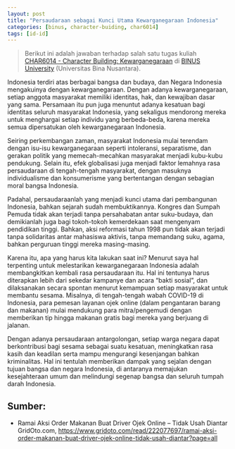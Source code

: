 ```yaml
---
layout: post
title: "Persaudaraan sebagai Kunci Utama Kewarganegaraan Indonesia"
categories: [binus, character-buiding, char6014]
tags: [id-id]
---
```

> Berikut ini adalah jawaban terhadap salah satu tugas kuliah [CHAR6014 - Character Building: Kewarganegaraan](https://curriculum.binus.ac.id/course/char6014/) di [BINUS University](https://binus.ac.id) (Universitas Bina Nusantara).

Indonesia terdiri atas berbagai bangsa dan budaya, dan Negara Indonesia mengakuinya dengan kewarganegaraan. Dengan adanya kewarganegaraan, setiap anggota masyarakat memiliki identitas, hak, dan kewajiban dasar yang sama. Persamaan itu pun juga menuntut adanya kesatuan bagi identitas seluruh masyarakat Indonesia, yang sekaligus mendorong mereka untuk menghargai setiap individu yang berbeda-beda, karena mereka semua dipersatukan oleh kewarganegaraan Indonesia.

Seiring perkembangan zaman, masyarakat Indonesia mulai terendam dengan isu-isu kewarganegaraan seperti intoleransi, separatisme, dan gerakan politik yang memecah-mecahkan masyarakat menjadi kubu-kubu pendukung. Selain itu, efek globalisasi juga menjadi faktor lemahnya rasa persaudaraan di tengah-tengah masyarakat, dengan masuknya individualisme dan konsumerisme yang bertentangan dengan sebagian moral bangsa Indonesia.

Padahal, persaudaraanlah yang menjadi kunci utama dari pembangunan Indonesia, bahkan sejarah sudah membuktikannya. Kongres dan Sumpah Pemuda tidak akan terjadi tanpa persahabatan antar suku-budaya, dan demikianlah juga bagi tokoh-tokoh kemerdekaan saat mengenyam pendidikan tinggi. Bahkan, aksi reformasi tahun 1998 pun tidak akan terjadi tanpa solidaritas antar mahasiswa aktivis, tanpa memandang suku, agama, bahkan perguruan tinggi mereka masing-masing.

Karena itu, apa yang harus kita lakukan saat ini? Menurut saya hal terpenting untuk melestarikan kewarganegaraan Indonesia adalah membangkitkan kembali rasa persaudaraan itu. Hal ini tentunya harus diterapkan lebih dari sekedar kampanye dan acara “bakti sosial”, dan dilaksanakan secara spontan menurut kemampuan setiap masyarakat untuk membantu sesama. Misalnya, di tengah-tengah wabah COVID-19 di Indonesia, para pemesan layanan ojek online (dalam pengantaran barang dan makanan) mulai mendukung para mitra/pengemudi dengan memberikan tip hingga makanan gratis bagi mereka yang berjuang di jalanan.

Dengan adanya persaudaraan antargolongan, setiap warga negara dapat berkontribusi bagi sesama sebagai suatu kesatuan, meningkatkan rasa kasih dan keadilan serta mampu mengurangi kesenjangan bahkan kriminalitas. Hal ini tentulah memberikan dampak yang sejalan dengan tujuan bangsa dan negara Indonesia, di antaranya memajukan kesejahteraan umum dan melindungi segenap bangsa dan seluruh tumpah darah Indonesia.
 
## Sumber:
+ Ramai Aksi Order Makanan Buat Driver Ojek Online – Tidak Usah Diantar GridOto.com, https://www.gridoto.com/read/222077697/ramai-aksi-order-makanan-buat-driver-ojek-online-tidak-usah-diantar?page=all